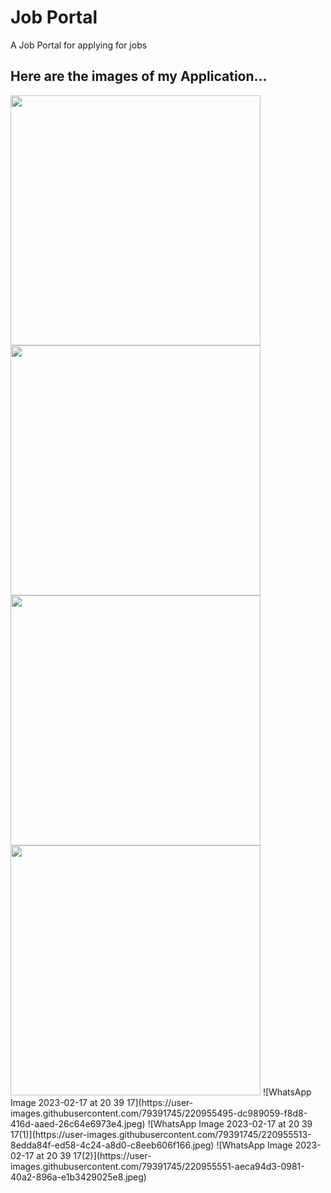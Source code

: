 # Job Portal
 A Job Portal for applying for jobs

 ## Here are the images of my Application...



<img src="https://user-images.githubusercontent.com/79391745/220955474-b04de53c-a274-4781-bd68-cf06db7ae885.jpeg" width=400>
<img src="[https://user-images.githubusercontent.com/79391745/220955474-b04de53c-a274-4781-bd68-cf06db7ae885.jpeg](https://user-images.githubusercontent.com/79391745/220955495-dc989059-f8d8-416d-aaed-26c64e6973e4.jpeg)" width=400>
<img src="https://user-images.githubusercontent.com/79391745/220955474-b04de53c-a274-4781-bd68-cf06db7ae885.jpeg" width=400>
<img src="https://user-images.githubusercontent.com/79391745/220955474-b04de53c-a274-4781-bd68-cf06db7ae885.jpeg" width=400>
![WhatsApp Image 2023-02-17 at 20 39 17](https://user-images.githubusercontent.com/79391745/220955495-dc989059-f8d8-416d-aaed-26c64e6973e4.jpeg)
![WhatsApp Image 2023-02-17 at 20 39 17(1)](https://user-images.githubusercontent.com/79391745/220955513-8edda84f-ed58-4c24-a8d0-c8eeb606f166.jpeg)
![WhatsApp Image 2023-02-17 at 20 39 17(2)](https://user-images.githubusercontent.com/79391745/220955551-aeca94d3-0981-40a2-896a-e1b3429025e8.jpeg)


